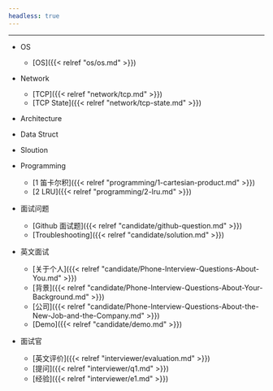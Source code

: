 ```yaml
---
headless: true
---
```


<hr>

- OS
  - [OS]({{< relref "os/os.md" >}})

- Network
  - [TCP]({{< relref "network/tcp.md" >}})
  - [TCP State]({{< relref "network/tcp-state.md" >}})

- Architecture
- Data Struct
- Sloution
- Programming
  - [1 笛卡尔积]({{< relref "programming/1-cartesian-product.md" >}})
  - [2 LRU]({{< relref "programming/2-lru.md" >}})

- 面试问题
  - [Github 面试题]({{< relref "candidate/github-question.md" >}})
  - [Troubleshooting]({{< relref "candidate/solution.md" >}})

- 英文面试
  - [关于个人]({{< relref "candidate/Phone-Interview-Questions-About-You.md" >}})
  - [背景]({{< relref "candidate/Phone-Interview-Questions-About-Your-Background.md" >}})
  - [公司]({{< relref "candidate/Phone-Interview-Questions-About-the-New-Job-and-the-Company.md" >}})
  - [Demo]({{< relref "candidate/demo.md" >}})

- 面试官
  - [英文评价]({{< relref "interviewer/evaluation.md" >}})
  - [提问]({{< relref "interviewer/q1.md" >}})
  - [经验]({{< relref "interviewer/e1.md" >}})
